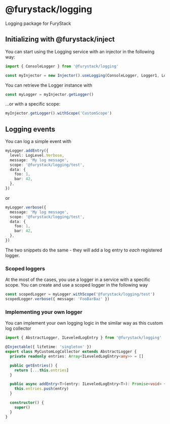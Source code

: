 # @furystack/logging

Logging package for FuryStack

## Initializing with @furystack/inject

You can start using the Logging service with an injector in the following way:

```ts
import { ConsoleLogger } from '@furystack/logging'

const myInjector = new Injector().useLogging(ConsoleLogger, Logger1, Logger2 /** ...your Logger implementations */)
```

You can retrieve the Logger instance with

```ts
const myLogger = myInjector.getLogger()
```

...or with a specific scope:

```ts
myInjector.getLogger().withScope('CustomScope')
```

## Logging events

You can log a simple event with

```ts
myLogger.addEntry({
  level: LogLevel.Verbose,
  message: 'My log message',
  scope: '@furystack/logging/test',
  data: {
    foo: 1,
    bar: 42,
  },
})
```

or

```ts
myLogger.verbose({
  message: 'My log message',
  scope: '@furystack/logging/test',
  data: {
    foo: 1,
    bar: 42,
  },
})
```

The two snippets do the same - they will add a log entry to _each_ registered logger.

### Scoped loggers

At the most of the cases, you use a logger in a service with a specific scope. You can create and use a scoped logger in the following way

```ts
const scopedLogger = myLogger.withScope('@furystack/logging/test')
scopedLogger.verbose({ message: 'FooBarBaz' })
```

### Implementing your own logger

You can implement your own logging logic in the similar way as this custom log collector

```ts
import { AbstractLogger, ILeveledLogEntry } from '@furystack/logging'

@Injectable({ lifetime: 'singleton' })
export class MyCustomLogCollector extends AbstractLogger {
  private readonly entries: Array<ILeveledLogEntry<any>> = []

  public getEntries() {
    return [...this.entries]
  }

  public async addEntry<T>(entry: ILeveledLogEntry<T>): Promise<void> {
    this.entries.push(entry)
  }

  constructor() {
    super()
  }
}
```
